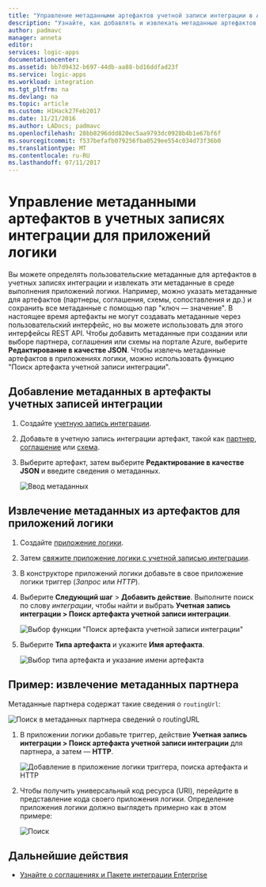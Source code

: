 ```yaml
---
title: "Управление метаданными артефактов учетной записи интеграции в Azure Logic Apps | Документация Майкрософт"
description: "Узнайте, как добавлять и извлекать метаданные артефактов учетных записей интеграции для Azure Logic Apps."
author: padmavc
manager: anneta
editor: 
services: logic-apps
documentationcenter: 
ms.assetid: bb7d9432-b697-44db-aa88-bd16ddfad23f
ms.service: logic-apps
ms.workload: integration
ms.tgt_pltfrm: na
ms.devlang: na
ms.topic: article
ms.custom: H1Hack27Feb2017
ms.date: 11/21/2016
ms.author: LADocs; padmavc
ms.openlocfilehash: 28bb8296ddd820ec5aa9793dc0928b4b1e67bf6f
ms.sourcegitcommit: f537befafb079256fba0529ee554c034d73f36b0
ms.translationtype: MT
ms.contentlocale: ru-RU
ms.lasthandoff: 07/11/2017
---
```

# <a name="manage-artifact-metadata-in-integration-accounts-for-logic-apps"></a>Управление метаданными артефактов в учетных записях интеграции для приложений логики

Вы можете определять пользовательские метаданные для артефактов в учетных записях интеграции и извлекать эти метаданные в среде выполнения приложений логики. Например, можно указать метаданные для артефактов (партнеры, соглашения, схемы, сопоставления и др.) и сохранить все метаданные с помощью пар "ключ — значение". В настоящее время артефакты не могут создавать метаданные через пользовательский интерфейс, но вы можете использовать для этого интерфейсы REST API. Чтобы добавить метаданные при создании или выборе партнера, соглашения или схемы на портале Azure, выберите **Редактирование в качестве JSON**. Чтобы извлечь метаданные артефактов в приложениях логики, можно использовать функцию "Поиск артефакта учетной записи интеграции".

## <a name="add-metadata-to-artifacts-in-integration-accounts"></a>Добавление метаданных в артефакты учетных записей интеграции

1. Создайте [учетную запись интеграции](logic-apps-enterprise-integration-create-integration-account.md).

2. Добавьте в учетную запись интеграции артефакт, такой как [партнер](logic-apps-enterprise-integration-partners.md#how-to-create-a-partner), [соглашение](logic-apps-enterprise-integration-agreements.md#how-to-create-agreements) или [схема](logic-apps-enterprise-integration-schemas.md).

3.  Выберите артефакт, затем выберите **Редактирование в качестве JSON** и введите сведения о метаданных.

    ![Ввод метаданных](media/logic-apps-enterprise-integration-metadata/image1.png)

## <a name="retrieve-metadata-from-artifacts-for-logic-apps"></a>Извлечение метаданных из артефактов для приложений логики

1. Создайте [приложение логики](logic-apps-create-a-logic-app.md).

2. Затем [свяжите приложение логики с учетной записью интеграции](logic-apps-enterprise-integration-create-integration-account.md#link-an-integration-account-to-a-logic-app). 

3. В конструкторе приложений логики добавьте в свое приложение логики триггер (*Запрос* или *HTTP*).

4.  Выберите **Следующий шаг** > **Добавить действие**. Выполните поиск по слову *интеграции*, чтобы найти и выбрать **Учетная запись интеграции > Поиск артефакта учетной записи интеграции**.

    ![Выбор функции "Поиск артефакта учетной записи интеграции"](media/logic-apps-enterprise-integration-metadata/image2.png)

5. Выберите **Типа артефакта** и укажите **Имя артефакта**.

    ![Выбор типа артефакта и указание имени артефакта](media/logic-apps-enterprise-integration-metadata/image3.png)

## <a name="example-retrieve-partner-metadata"></a>Пример: извлечение метаданных партнера

Метаданные партнера содержат такие сведения о `routingUrl`:

![Поиск в метаданных партнера сведений о routingURL](media/logic-apps-enterprise-integration-metadata/image6.png)

1. В приложении логики добавьте триггер, действие **Учетная запись интеграции > Поиск артефакта учетной записи интеграции** для партнера, а затем — **HTTP**.

    ![Добавление в приложение логики триггера, поиска артефакта и HTTP](media/logic-apps-enterprise-integration-metadata/image4.png)

2. Чтобы получить универсальный код ресурса (URI), перейдите в представление кода своего приложения логики. Определение приложения логики должно выглядеть примерно как в этом примере:

    ![Поиск](media/logic-apps-enterprise-integration-metadata/image5.png)


## <a name="next-steps"></a>Дальнейшие действия
* [Узнайте о соглашениях и Пакете интеграции Enterprise](logic-apps-enterprise-integration-agreements.md "Узнайте о соглашениях и Пакете интеграции Enterprise")  
